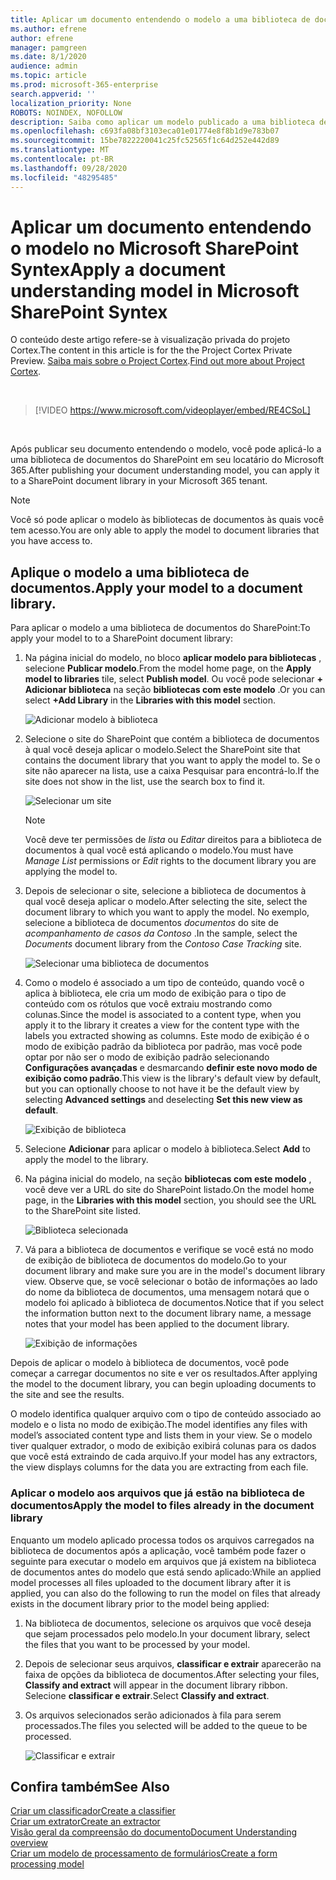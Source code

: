 ```yaml
---
title: Aplicar um documento entendendo o modelo a uma biblioteca de documentos
ms.author: efrene
author: efrene
manager: pamgreen
ms.date: 8/1/2020
audience: admin
ms.topic: article
ms.prod: microsoft-365-enterprise
search.appverid: ''
localization_priority: None
ROBOTS: NOINDEX, NOFOLLOW
description: Saiba como aplicar um modelo publicado a uma biblioteca de documentos do SharePoint
ms.openlocfilehash: c693fa08bf3103eca01e01774e8f8b1d9e783b07
ms.sourcegitcommit: 15be7822220041c25fc52565f1c64d252e442d89
ms.translationtype: MT
ms.contentlocale: pt-BR
ms.lasthandoff: 09/28/2020
ms.locfileid: "48295485"
---
```

# <a name="apply-a-document-understanding-model-in-microsoft-sharepoint-syntex"></a><span data-ttu-id="444f5-103">Aplicar um documento entendendo o modelo no Microsoft SharePoint Syntex</span><span class="sxs-lookup"><span data-stu-id="444f5-103">Apply a document understanding model in Microsoft SharePoint Syntex</span></span>

<span data-ttu-id="444f5-104">O conteúdo deste artigo refere-se à visualização privada do projeto Cortex.</span><span class="sxs-lookup"><span data-stu-id="444f5-104">The content in this article is for the the Project Cortex Private Preview.</span></span> <span data-ttu-id="444f5-105">[Saiba mais sobre o Project Cortex](https://aka.ms/projectcortex).</span><span class="sxs-lookup"><span data-stu-id="444f5-105">[Find out more about Project Cortex](https://aka.ms/projectcortex).</span></span>

</br>

> [!VIDEO https://www.microsoft.com/videoplayer/embed/RE4CSoL]

</br>

<span data-ttu-id="444f5-106">Após publicar seu documento entendendo o modelo, você pode aplicá-lo a uma biblioteca de documentos do SharePoint em seu locatário do Microsoft 365.</span><span class="sxs-lookup"><span data-stu-id="444f5-106">After publishing your document understanding model, you can apply it to a SharePoint document library in your Microsoft 365 tenant.</span></span>

> [!NOTE]
> <span data-ttu-id="444f5-107">Você só pode aplicar o modelo às bibliotecas de documentos às quais você tem acesso.</span><span class="sxs-lookup"><span data-stu-id="444f5-107">You are only able to apply the model to document libraries that you have access to.</span></span>


## <a name="apply-your-model-to-a-document-library"></a><span data-ttu-id="444f5-108">Aplique o modelo a uma biblioteca de documentos.</span><span class="sxs-lookup"><span data-stu-id="444f5-108">Apply your model to a document library.</span></span>

<span data-ttu-id="444f5-109">Para aplicar o modelo a uma biblioteca de documentos do SharePoint:</span><span class="sxs-lookup"><span data-stu-id="444f5-109">To apply your model to to a SharePoint document library:</span></span>

1. <span data-ttu-id="444f5-110">Na página inicial do modelo, no bloco **aplicar modelo para bibliotecas** , selecione **Publicar modelo**.</span><span class="sxs-lookup"><span data-stu-id="444f5-110">From the model home page, on the **Apply model to libraries** tile, select **Publish model**.</span></span> <span data-ttu-id="444f5-111">Ou você pode selecionar  **+ Adicionar biblioteca** na seção **bibliotecas com este modelo** .</span><span class="sxs-lookup"><span data-stu-id="444f5-111">Or you can select  **+Add Library** in the **Libraries with this model** section.</span></span> </br>

    ![Adicionar modelo à biblioteca](../media/content-understanding/apply-to-library.png)</br>

2. <span data-ttu-id="444f5-113">Selecione o site do SharePoint que contém a biblioteca de documentos à qual você deseja aplicar o modelo.</span><span class="sxs-lookup"><span data-stu-id="444f5-113">Select the SharePoint site that contains the document library that you want to apply the model to.</span></span> <span data-ttu-id="444f5-114">Se o site não aparecer na lista, use a caixa Pesquisar para encontrá-lo.</span><span class="sxs-lookup"><span data-stu-id="444f5-114">If the site does not show in the list, use the search box to find it.</span></span></br>

    ![Selecionar um site](../media/content-understanding/site-search.png)</br>

    > [!NOTE]
    > <span data-ttu-id="444f5-116">Você deve ter permissões de *lista* ou *Editar* direitos para a biblioteca de documentos à qual você está aplicando o modelo.</span><span class="sxs-lookup"><span data-stu-id="444f5-116">You must have *Manage List* permissions or *Edit* rights to the document library you are applying the model to.</span></span></br>

3. <span data-ttu-id="444f5-117">Depois de selecionar o site, selecione a biblioteca de documentos à qual você deseja aplicar o modelo.</span><span class="sxs-lookup"><span data-stu-id="444f5-117">After selecting the site, select the document library to which you want to apply the model.</span></span> <span data-ttu-id="444f5-118">No exemplo, selecione a biblioteca de documentos *documentos* do site de *acompanhamento de casos da Contoso* .</span><span class="sxs-lookup"><span data-stu-id="444f5-118">In the sample, select the *Documents* document library from the *Contoso Case Tracking* site.</span></span></br>

    ![Selecionar uma biblioteca de documentos](../media/content-understanding/select-doc-library.png)</br>

4. <span data-ttu-id="444f5-120">Como o modelo é associado a um tipo de conteúdo, quando você o aplica à biblioteca, ele cria um modo de exibição para o tipo de conteúdo com os rótulos que você extraiu mostrando como colunas.</span><span class="sxs-lookup"><span data-stu-id="444f5-120">Since the model is associated to a content type, when you apply it to the library it creates a view for the content type with the labels you extracted showing as columns.</span></span> <span data-ttu-id="444f5-121">Este modo de exibição é o modo de exibição padrão da biblioteca por padrão, mas você pode optar por não ser o modo de exibição padrão selecionando **Configurações avançadas** e desmarcando **definir este novo modo de exibição como padrão**.</span><span class="sxs-lookup"><span data-stu-id="444f5-121">This view is the library's default view by default, but you can optionally choose to not have it be the default view by selecting **Advanced settings** and deselecting **Set this new view as default**.</span></span></br>

    ![Exibição de biblioteca](../media/content-understanding/library-view.png)</br>

5. <span data-ttu-id="444f5-123">Selecione **Adicionar** para aplicar o modelo à biblioteca.</span><span class="sxs-lookup"><span data-stu-id="444f5-123">Select **Add** to apply the model to the library.</span></span> 
6. <span data-ttu-id="444f5-124">Na página inicial do modelo, na seção **bibliotecas com este modelo** , você deve ver a URL do site do SharePoint listado.</span><span class="sxs-lookup"><span data-stu-id="444f5-124">On the model home page, in the **Libraries with this model** section, you should see the URL to the SharePoint site listed.</span></span></br>

    ![Biblioteca selecionada](../media/content-understanding/selected-library.png)</br>

7. <span data-ttu-id="444f5-126">Vá para a biblioteca de documentos e verifique se você está no modo de exibição de biblioteca de documentos do modelo.</span><span class="sxs-lookup"><span data-stu-id="444f5-126">Go to your document library and make sure you are in the model's document library view.</span></span> <span data-ttu-id="444f5-127">Observe que, se você selecionar o botão de informações ao lado do nome da biblioteca de documentos, uma mensagem notará que o modelo foi aplicado à biblioteca de documentos.</span><span class="sxs-lookup"><span data-stu-id="444f5-127">Notice that if you select the information button next to the document library name, a message notes that your model has been applied to the document library.</span></span>

    ![Exibição de informações](../media/content-understanding/info-du.png)</br> 


<span data-ttu-id="444f5-129">Depois de aplicar o modelo à biblioteca de documentos, você pode começar a carregar documentos no site e ver os resultados.</span><span class="sxs-lookup"><span data-stu-id="444f5-129">After applying the model to the document library, you can begin uploading documents to the site and see the results.</span></span>

<span data-ttu-id="444f5-130">O modelo identifica qualquer arquivo com o tipo de conteúdo associado ao modelo e o lista no modo de exibição.</span><span class="sxs-lookup"><span data-stu-id="444f5-130">The model identifies any files with model’s associated content type and lists them in your view.</span></span> <span data-ttu-id="444f5-131">Se o modelo tiver qualquer extrador, o modo de exibição exibirá colunas para os dados que você está extraindo de cada arquivo.</span><span class="sxs-lookup"><span data-stu-id="444f5-131">If your model has any extractors, the view displays columns for the data you are extracting from each file.</span></span>

### <a name="apply-the-model-to-files-already-in-the-document-library"></a><span data-ttu-id="444f5-132">Aplicar o modelo aos arquivos que já estão na biblioteca de documentos</span><span class="sxs-lookup"><span data-stu-id="444f5-132">Apply the model to files already in the document library</span></span>

<span data-ttu-id="444f5-133">Enquanto um modelo aplicado processa todos os arquivos carregados na biblioteca de documentos após a aplicação, você também pode fazer o seguinte para executar o modelo em arquivos que já existem na biblioteca de documentos antes do modelo que está sendo aplicado:</span><span class="sxs-lookup"><span data-stu-id="444f5-133">While an applied model processes all files uploaded to the document library after it is applied, you can also do the following to run the model on files that already exists in the document library prior to the model being applied:</span></span>

1. <span data-ttu-id="444f5-134">Na biblioteca de documentos, selecione os arquivos que você deseja que sejam processados pelo modelo.</span><span class="sxs-lookup"><span data-stu-id="444f5-134">In your document library, select the files that you want to be processed by your model.</span></span>
2. <span data-ttu-id="444f5-135">Depois de selecionar seus arquivos, **classificar e extrair** aparecerão na faixa de opções da biblioteca de documentos.</span><span class="sxs-lookup"><span data-stu-id="444f5-135">After selecting your files, **Classify and extract** will appear in the document library ribbon.</span></span> <span data-ttu-id="444f5-136">Selecione **classificar e extrair**.</span><span class="sxs-lookup"><span data-stu-id="444f5-136">Select **Classify and extract**.</span></span>
3. <span data-ttu-id="444f5-137">Os arquivos selecionados serão adicionados à fila para serem processados.</span><span class="sxs-lookup"><span data-stu-id="444f5-137">The files you selected will be added to the queue to be processed.</span></span>

      ![Classificar e extrair](../media/content-understanding/extract-classify.png)</br> 

## <a name="see-also"></a><span data-ttu-id="444f5-139">Confira também</span><span class="sxs-lookup"><span data-stu-id="444f5-139">See Also</span></span>
[<span data-ttu-id="444f5-140">Criar um classificador</span><span class="sxs-lookup"><span data-stu-id="444f5-140">Create a classifier</span></span>](create-a-classifier.md)</br>
[<span data-ttu-id="444f5-141">Criar um extrator</span><span class="sxs-lookup"><span data-stu-id="444f5-141">Create an extractor</span></span>](create-an-extractor.md)</br>
[<span data-ttu-id="444f5-142">Visão geral da compreensão do documento</span><span class="sxs-lookup"><span data-stu-id="444f5-142">Document Understanding overview</span></span>](document-understanding-overview.md)</br>
[<span data-ttu-id="444f5-143">Criar um modelo de processamento de formulários</span><span class="sxs-lookup"><span data-stu-id="444f5-143">Create a form processing model</span></span>](create-a-form-processing-model.md)  
